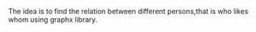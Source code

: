 The idea is to find the relation between different persons,that is who likes whom using graphx library.